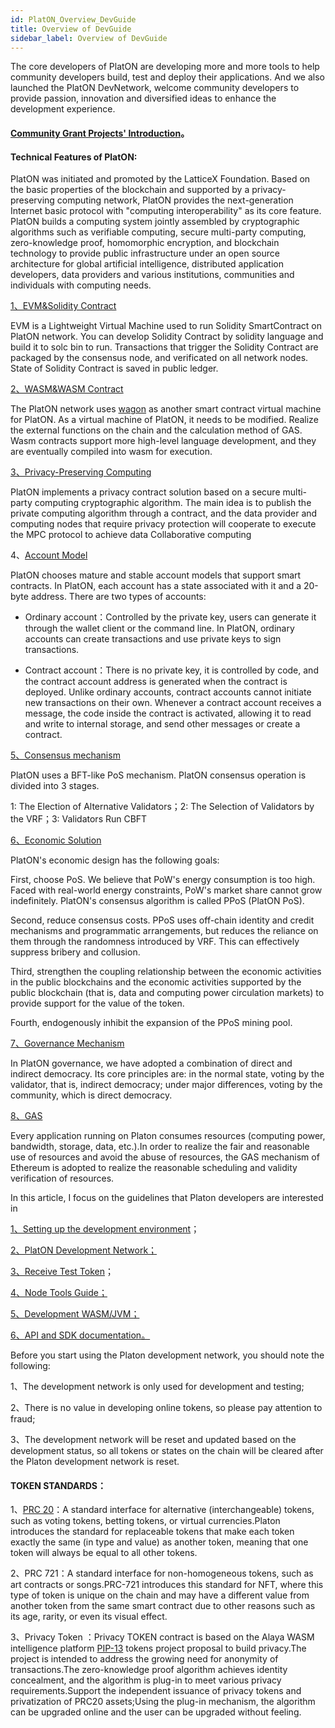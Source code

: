 ```yaml
---
id: PlatON_Overview_DevGuide
title: Overview of DevGuide
sidebar_label: Overview of DevGuide
---
```




The core developers of PlatON are developing more and more tools to help community developers build, test and deploy their applications. And we also launched the PlatON DevNetwork, welcome community developers to provide passion, innovation and diversified ideas to enhance the development experience.



#### [Community Grant Projects' Introduction](/docs/en/community/ )。



#### Technical Features of PlatON:

PlatON was initiated and promoted by the LatticeX Foundation. Based on the basic properties of the blockchain and supported by a privacy-preserving computing network, PlatON provides the next-generation Internet basic protocol with "computing interoperability" as its core feature. PlatON builds a computing system jointly assembled by cryptographic algorithms such as verifiable computing, secure multi-party computing, zero-knowledge proof, homomorphic encryption, and blockchain technology to provide public infrastructure under an open source architecture for global artificial intelligence, distributed application developers, data providers and various institutions, communities and individuals with computing needs.



[1、EVM&Solidity Contract](/docs/en/Solidity_Dev_Manual)

EVM is a Lightweight Virtual Machine used to run Solidity SmartContract on PlatON network. You can develop Solidity Contract by solidity language and build it to solc bin to run. Transactions that trigger the Solidity Contract are packaged by the consensus node, and verificated on all network nodes. State of Solidity Contract is saved in public ledger.



[2、WASM&WASM Contract](/docs/en/PlatON_Overall_Solution#smart-contract)

The PlatON network uses [wagon](https://github.com/go-interpreter/wagon) as another smart contract virtual machine for PlatON. As a virtual machine of PlatON, it needs to be modified. Realize the external functions on the chain and the calculation method of GAS. Wasm contracts support more high-level language development, and they are eventually compiled into wasm for execution.



[3、Privacy-Preserving Computing](/docs/en/Secure_Multi_Party_Computation#introduction-to-mpc)

PlatON implements a privacy contract solution based on a secure multi-party computing cryptographic algorithm. The main idea is to publish the private computing algorithm through a contract, and the data provider and computing nodes that require privacy protection will cooperate to execute the MPC protocol to achieve data Collaborative computing



4、[Account Model]()

PlatON chooses mature and stable account models that support smart contracts. In PlatON, each account has a state associated with it and a 20-byte address. There are two types of accounts:

- Ordinary account：Controlled by the private key, users can generate it through the wallet client or the command line. In PlatON, ordinary accounts can create transactions and use private keys to sign transactions.

- Contract account：There is no private key, it is controlled by code, and the contract account address is generated when the contract is deployed. Unlike ordinary accounts, contract accounts cannot initiate new transactions on their own. Whenever a contract account receives a message, the code inside the contract is activated, allowing it to read and write to internal storage, and send other messages or create a contract.

  

[5、Consensus mechanism](/docs/en/PlatON_Solution#summary)

PlatON uses a BFT-like PoS mechanism. PlatON consensus operation is divided into 3 stages.

   1: The Election of Alternative Validators；2: The Selection of Validators by the VRF；3: Validators Run CBFT



[6、Economic Solution](/docs/en/Economic_Model#platons-economic-design-goals)

PlatON's economic design has the following goals:

First, choose PoS. We believe that PoW's energy consumption is too high. Faced with real-world energy constraints, PoW's market share cannot grow indefinitely. PlatON's consensus algorithm is called PPoS (PlatON PoS).

Second, reduce consensus costs. PPoS uses off-chain identity and credit mechanisms and programmatic arrangements, but reduces the reliance on them through the randomness introduced by VRF. This can effectively suppress bribery and collusion.

Third, strengthen the coupling relationship between the economic activities in the public blockchains and the economic activities supported by the public blockchain (that is, data and computing power circulation markets) to provide support for the value of the token.

Fourth, endogenously inhibit the expansion of the PPoS mining pool.



[7、Governance Mechanism](/docs/en/PlatON_Governance_Solution#platon-governance-mechanism)

In PlatON governance, we have adopted a combination of direct and indirect democracy. Its core principles are: in the normal state, voting by the validator, that is, indirect democracy; under major differences, voting by the community, which is direct democracy.



[8、GAS](/docs/en/Economic_Model#transaction-fees)

Every application running on Platon consumes resources (computing power, bandwidth, storage, data, etc.).In order to realize the fair and reasonable use of resources and avoid the abuse of resources, the GAS mechanism of Ethereum is adopted to realize the reasonable scheduling and validity verification of resources.



In this article, I focus on the guidelines that Platon developers are interested in

[1、Setting up the development environment](/docs/en/Install_PlatON)；

[2、PlatON Development Network；](/docs/en/Become_PlatON_Dev_Verification)

[3、Receive Test Token](https://luo-dahui.github.io/docs/en/PlatON_Dev_Faucet)；

[4、Node Tools Guide；](/docs/en/OnLine_MTool_Manual )

[5、Development  WASM/JVM；](/docs/en/EVM_Smart_Contract )

[6、API and SDK documentation。]( /docs/en/Java_SDK )



Before you start using the Platon development network, you should note the following:

1、The development network is only used for development and testing;

2、There is no value in developing online tokens, so please pay attention to fraud;

3、The development network will be reset and updated based on the development status, so all tokens or states on the chain will be cleared after the Platon development network is reset.



#### TOKEN STANDARDS：

1、[PRC 20](/docs/en/Solidity_Contract_Dev_Costs#large-sized-contract)：A standard interface for alternative (interchangeable) tokens, such as voting tokens, betting tokens, or virtual currencies.Platon introduces the standard for replaceable tokens that make each token exactly the same (in type and value) as another token, meaning that one token will always be equal to all other tokens.



2、PRC 721：A standard interface for non-homogeneous tokens, such as art contracts or songs.PRC-721 introduces this standard for NFT, where this type of token is unique on the chain and may have a different value from another token from the same smart contract due to other reasons such as its age, rarity, or even its visual effect.



3、Privacy Token ：Privacy TOKEN contract is based on the Alaya WASM intelligence platform [PIP-13](https://github.com/AlayaNetwork/AIPs/blob/master/Alaya/AIP-13.md) tokens project proposal to build privacy.The project is intended to address the growing need for anonymity of transactions.The zero-knowledge proof algorithm achieves identity concealment, and the algorithm is plug-in to meet various privacy requirements.Support the independent issuance of privacy tokens and privatization of PRC20 assets;Using the plug-in mechanism, the algorithm can be upgraded online and the user can be upgraded without feeling.





